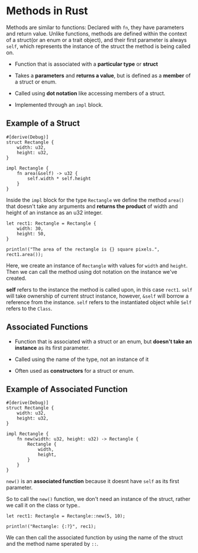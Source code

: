 # Methods in Rust
Methods are similar to functions: Declared with `fn`, they have parameters and return value. Unlike functions, methods are defined within the context of a struct(or an enum or a trait object), and their first parameter is always `self`, which represents the instance of the struct the method is being called on.

* Function that is associated with a __particular type__ or __struct__

* Takes a __parameters__ and __returns a value__, but is defined as a __member__ of a struct or enum.

* Called using __dot notation__ like accessing members of a struct.

* Implemented through an `impl` block.

## Example of a Struct
```
#[derive(Debug)]
struct Rectangle {
    width: u32,
    height: u32,
}

impl Rectangle {
    fn area(&self) -> u32 {
        self.width * self.height
    }
}

```

Inside the `impl` block for the type `Rectangle` we define the method `area()` that doesn't take any arguments and __returns the product__ of width and height of an instance as an u32 integer.

```
let rect1: Rectangle = Rectangle {
    width: 30,
    height: 50,
}

println!("The area of the rectangle is {} square pixels.", rect1.area());

```

Here, we create an instance of `Rectangle` with values for `width` and `height`. Then we can call the method using dot notation on the instance we've created.

__self__ refers to the instance the method is called upon, in this case `rect1`. `self` will take ownership of current struct instance, however, `&self` will  borrow a reference from the instance. `self` refers to the instantiated object while `Self` refers to the `Class`.

## Associated Functions

* Function that is associated with a struct or an enum, but __doesn't take an instance__ as its first parameter.

* Called using the name of the type, not an instance of it

* Often used as __constructors__ for a struct or enum.

## Example of Associated Function

```
#[derive(Debug)]
struct Rectangle {
    width: u32,
    height: u32,
}

impl Rectangle {
    fn new(width: u32, height: u32) -> Rectangle {
        Rectangle {
            width,
            height,
        }
    }
}

```
`new()` is an __associated function__ because it doesnt have `self` as its first parameter.

So to call the `new()` function, we don't need an instance of the struct, rather we call it on the class or type..


```
let rect1: Rectangle = Rectangle::new(5, 10);

println!("Rectangle: {:?}", rec1);
```

We can then call the associated function by using the name of the struct and the method name sperated by `::`.
